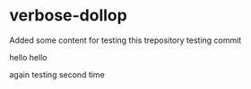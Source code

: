 # verbose-dollop
Added some content for testing this trepository
testing commit

hello hello

again testing second time
